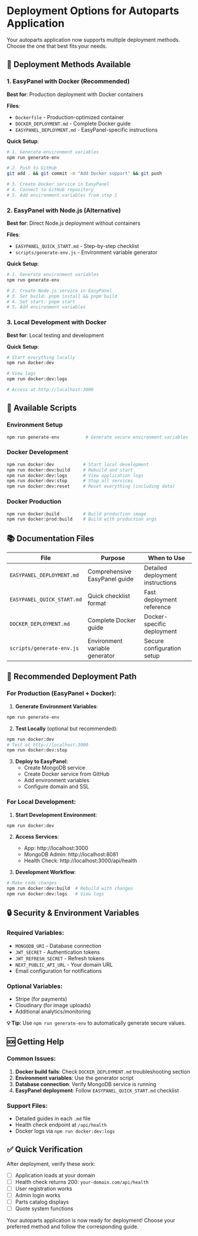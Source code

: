 # Deployment Options for Autoparts Application

Your autoparts application now supports multiple deployment methods. Choose the one that best fits your needs.

## 🎯 Deployment Methods Available

### 1. EasyPanel with Docker (Recommended)

**Best for**: Production deployment with Docker containers

**Files**:

- `Dockerfile` - Production-optimized container
- `DOCKER_DEPLOYMENT.md` - Complete Docker guide
- `EASYPANEL_DEPLOYMENT.md` - EasyPanel-specific instructions

**Quick Setup**:

```bash
# 1. Generate environment variables
npm run generate-env

# 2. Push to GitHub
git add . && git commit -m "Add Docker support" && git push

# 3. Create Docker service in EasyPanel
# 4. Connect to GitHub repository
# 5. Add environment variables from step 1
```

### 2. EasyPanel with Node.js (Alternative)

**Best for**: Direct Node.js deployment without containers

**Files**:

- `EASYPANEL_QUICK_START.md` - Step-by-step checklist
- `scripts/generate-env.js` - Environment variable generator

**Quick Setup**:

```bash
# 1. Generate environment variables
npm run generate-env

# 2. Create Node.js service in EasyPanel
# 3. Set build: pnpm install && pnpm build
# 4. Set start: pnpm start
# 5. Add environment variables
```

### 3. Local Development with Docker

**Best for**: Local testing and development

**Quick Setup**:

```bash
# Start everything locally
npm run docker:dev

# View logs
npm run docker:dev:logs

# Access at http://localhost:3000
```

## 🔧 Available Scripts

### Environment Setup

```bash
npm run generate-env          # Generate secure environment variables
```

### Docker Development

```bash
npm run docker:dev           # Start local development
npm run docker:dev:build     # Rebuild and start
npm run docker:dev:logs      # View application logs
npm run docker:dev:stop      # Stop all services
npm run docker:dev:reset     # Reset everything (including data)
```

### Docker Production

```bash
npm run docker:build         # Build production image
npm run docker:prod:build    # Build with production args
```

## 📚 Documentation Files

| File                       | Purpose                        | When to Use                      |
| -------------------------- | ------------------------------ | -------------------------------- |
| `EASYPANEL_DEPLOYMENT.md`  | Comprehensive EasyPanel guide  | Detailed deployment instructions |
| `EASYPANEL_QUICK_START.md` | Quick checklist format         | Fast deployment reference        |
| `DOCKER_DEPLOYMENT.md`     | Complete Docker guide          | Docker-specific deployment       |
| `scripts/generate-env.js`  | Environment variable generator | Secure configuration setup       |

## 🚀 Recommended Deployment Path

### For Production (EasyPanel + Docker):

1. **Generate Environment Variables**:

```bash
npm run generate-env
```

2. **Test Locally** (optional but recommended):

```bash
npm run docker:dev
# Test at http://localhost:3000
npm run docker:dev:stop
```

3. **Deploy to EasyPanel**:
   - Create MongoDB service
   - Create Docker service from GitHub
   - Add environment variables
   - Configure domain and SSL

### For Local Development:

1. **Start Development Environment**:

```bash
npm run docker:dev
```

2. **Access Services**:

   - App: http://localhost:3000
   - MongoDB Admin: http://localhost:8081
   - Health Check: http://localhost:3000/api/health

3. **Development Workflow**:

```bash
# Make code changes
npm run docker:dev:build  # Rebuild with changes
npm run docker:dev:logs   # View logs
```

## 🔒 Security & Environment Variables

### Required Variables:

- `MONGODB_URI` - Database connection
- `JWT_SECRET` - Authentication tokens
- `JWT_REFRESH_SECRET` - Refresh tokens
- `NEXT_PUBLIC_API_URL` - Your domain URL
- Email configuration for notifications

### Optional Variables:

- Stripe (for payments)
- Cloudinary (for image uploads)
- Additional analytics/monitoring

**💡 Tip**: Use `npm run generate-env` to automatically generate secure values.

## 🆘 Getting Help

### Common Issues:

1. **Docker build fails**: Check `DOCKER_DEPLOYMENT.md` troubleshooting section
2. **Environment variables**: Use the generator script
3. **Database connection**: Verify MongoDB service is running
4. **EasyPanel deployment**: Follow `EASYPANEL_QUICK_START.md` checklist

### Support Files:

- Detailed guides in each `.md` file
- Health check endpoint at `/api/health`
- Docker logs via `npm run docker:dev:logs`

## ✅ Quick Verification

After deployment, verify these work:

- [ ] Application loads at your domain
- [ ] Health check returns 200: `your-domain.com/api/health`
- [ ] User registration works
- [ ] Admin login works
- [ ] Parts catalog displays
- [ ] Quote system functions

Your autoparts application is now ready for deployment! Choose your preferred method and follow the corresponding guide.
